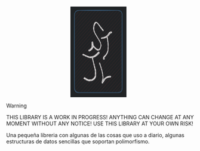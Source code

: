 <p align="center">
<img src="img/stjlib.png" align="center" style="width: 150px; margin-right: 10px;">
</p>

> [!WARNING]
> THIS LIBRARY IS A WORK IN PROGRESS! ANYTHING CAN CHANGE AT ANY MOMENT WITHOUT ANY NOTICE! USE THIS LIBRARY AT YOUR OWN RISK!

Una pequeña libreria con algunas de las cosas que uso a diario, algunas estructuras de datos sencillas que soportan polimorfismo.

